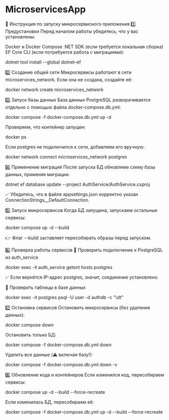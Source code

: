 # MicroservicesApp
🚀 Инструкция по запуску микросервисного приложения
1️⃣ Предустановки
Перед началом работы убедитесь, что у вас установлены:

Docker и Docker Compose
.NET SDK (если требуется локальная сборка)
EF Core CLI (если потребуется работа с миграциями):

dotnet tool install --global dotnet-ef

2️⃣ Создание общей сети
Микросервисы работают в сети microservices_network. Если она не создана, создайте её:

docker network create microservices_network

3️⃣ Запуск базы данных
База данных PostgreSQL разворачивается отдельно с помощью файла docker-compose.db.yml:

docker compose -f docker-compose.db.yml up -d

Проверяем, что контейнер запущен:

docker ps

Если postgres не подключился к сети, добавляем его вручную:

docker network connect microservices_network postgres

4️⃣ Применение миграций
После запуска БД обновляем схему базы данных, применяя миграции:

dotnet ef database update --project AuthService/AuthService.csproj

✅ Убедитесь, что в файле appsettings.json корректно указан ConnectionStrings__DefaultConnection.

5️⃣ Запуск микросервисов
Когда БД запущена, запускаем остальные сервисы:

docker compose up -d --build

👉 Флаг --build заставляет пересобирать образы перед запуском.

6️⃣ Проверка работы сервисов
📌 Проверить подключение к PostgreSQL из auth_service

docker exec -it auth_service getent hosts postgres

✅ Если вернётся IP-адрес postgres, значит, соединение установлено.

📌 Проверить таблицы в базе данных

docker exec -it postgres psql -U user -d authdb -c "\dt"

7️⃣ Остановка сервисов
Остановить микросервисы (без удаления данных):

docker compose down

Остановить только БД:

docker compose -f docker-compose.db.yml down

Удалить все данные (⚠️ включая базу!):

docker compose -f docker-compose.db.yml down -v

8️⃣ Обновление кода и контейнеров
Если изменился код, пересобираем сервисы:

docker compose up -d --build --force-recreate

Если изменилась БД, пересобираем её:

docker compose -f docker-compose.db.yml up -d --build --force-recreate